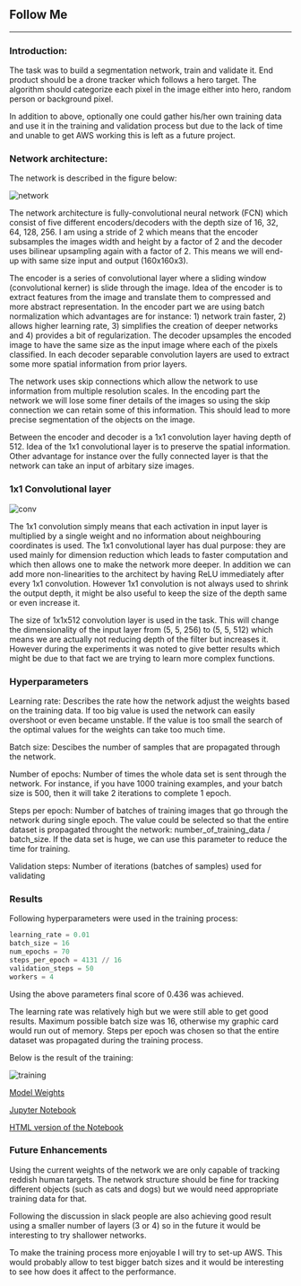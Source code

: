 ## Follow Me

---

[//]: # (Image References)

[network]: ../data/imgs/network.png
[conv]: ../data/imgs/1x1conv.png
[training]: ../data/imgs/training.png

### Introduction:

The task was to build a segmentation network, train and validate it. End product should be a drone tracker which follows a hero target. 
The algorithm should categorize each pixel in the image either into hero, random person or background pixel.

In addition to above, optionally one could gather his/her own training data and use it in the training and validation process but due to the lack of time and 
unable to get AWS working this is left as a future project.

### Network architecture:

The network is described in the figure below:

![network]

The network architecture is fully-convolutional neural network (FCN) which consist of five different encoders/decoders with the depth size of 16, 32, 64, 128, 256. 
I am using a stride of 2 which means that the encoder subsamples the images width and height by a factor of 2 and the decoder uses bilinear upsampling again with a factor of 2. 
This means we will end-up with same size input and output (160x160x3).

The encoder is a series of convolutional layer where a sliding window (convolutional kerner) is slide through the image. 
Idea of the encoder is to extract features from the image and translate them to compressed and more abstract representation.
In the encoder part we are using batch normalization which advantages are for instance: 1) network train faster, 2) allows higher learning rate, 
3) simplifies the creation of deeper networks and 4) provides a bit of regularization.
The decoder upsamples the encoded image to have the same size as the input image where each of the pixels classified.
In each decoder separable convolution layers are used to extract some more spatial information from prior layers.

The network uses skip connections which allow the network to use information from multiple resolution scales.
In the encoding part the network we will lose some finer details of the images so using the skip connection we can retain some of this information.
This should lead to more precise segmentation of the objects on the image.

Between the encoder and decoder is a 1x1 convolution layer having depth of 512. 
Idea of the 1x1 convolutional layer is to preserve the spatial information. 
Other advantage for instance over the fully connected layer is that the network can take an input of arbitary size images.

### 1x1 Convolutional layer

![conv]

The 1x1 convolution simply means that each activation in input layer is multiplied by a single weight and no information about neighbouring coordinates is used.
The 1x1 convolutional layer has dual purpose: they are used mainly for dimension reduction which leads to 
faster computation and which then allows one to make the network more deeper. In addition we can add more non-linearities to the architect by having ReLU immediately after every 1x1 convolution.
However 1x1 convolution is not always used to shrink the output depth, it might be also useful to keep the size of the depth same or even increase it.

The size of 1x1x512 convolution layer is used in the task. This will change the dimensionality of the input layer from (5, 5, 256) to (5, 5, 512) which means we are 
actually not reducing depth of the filter but increases it. 
However during the experiments it was noted to give better results which might be due to that fact we are trying to learn more complex functions.



### Hyperparameters

Learning rate: Describes the rate how the network adjust the weights based on the training data. 
If too big value is used the network can easily overshoot or even became unstable. If the value is too small the search of the optimal values for the weights
can take too much time.

Batch size: Descibes the number of samples that are propagated through the network.

Number of epochs: Number of times the whole data set is sent through the network. For instance, if you have 1000 training examples, and your batch size is 500, then it will take 2 iterations to complete 1 epoch.

Steps per epoch: Number of batches of training images that go through the network during single epoch. The value could be selected so that 
the entire dataset is propagated throught the network: number_of_training_data / batch_size. 
If the data set is huge, we can use this parameter to reduce the time for training.

Validation steps: Number of iterations (batches of samples) used for validating 


### Results

Following hyperparameters were used in the training process:

```python
learning_rate = 0.01
batch_size = 16
num_epochs = 70
steps_per_epoch = 4131 // 16
validation_steps = 50
workers = 4
```
Using the above parameters final score of 0.436 was achieved.

The learning rate was relatively high but we were still able to get good results. 
Maximum possible batch size was 16, otherwise my graphic card would run out of memory.
Steps per epoch was chosen so that the entire dataset was propagated during the training process.

Below is the result of the training:

![training]

[Model Weights](https://github.com/Herrandy/RoboND-DeepLearning-Project/tree/master/data/weights/model_weights)

[Jupyter Notebook](https://github.com/Herrandy/RoboND-DeepLearning-Project/tree/master/code/model_training.ipynb)

[HTML version of the Notebook](https://github.com/Herrandy/RoboND-DeepLearning-Project/tree/master/model_training.html)


### Future Enhancements

Using the current weights of the network we are only capable of tracking reddish human targets. 
The network structure should be fine for tracking different objects (such as cats and dogs) but we would need appropriate training data for that.

Following the discussion in slack people are also achieving good result using a smaller number of layers (3 or 4) so in the future
it would be interesting to try shallower networks.

To make the training process more enjoyable I will try to set-up AWS. This would probably allow to test bigger batch sizes and it would be interesting to see how does it 
affect to the performance.